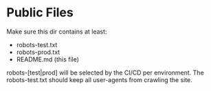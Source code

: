 # Public Files

Make sure this dir contains at least:

- robots-test.txt
- robots-prod.txt
- README.md (this file)

robots-[test|prod] will be selected by the CI/CD per environment.
The robots-test.txt should keep all user-agents from crawling the site.
